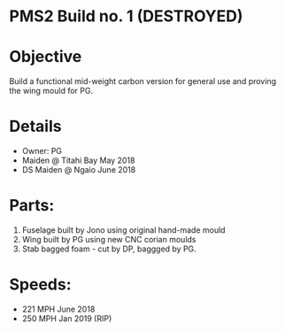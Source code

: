 # PMS2 Build no. 1 (DESTROYED)

# Objective
Build a functional mid-weight carbon version for general use and proving the wing mould for PG.

# Details 
* Owner: PG
* Maiden @ Titahi Bay May 2018
* DS Maiden @ Ngaio June 2018
  
# Parts:
1. Fuselage built by Jono using original hand-made mould
2. Wing built by PG using new CNC corian moulds
3. Stab bagged foam - cut by DP, baggged by PG.

# Speeds:
* 221 MPH June 2018
* 250 MPH Jan 2019 (RIP)




